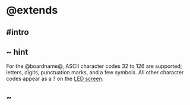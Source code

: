 # @extends

## #intro

## ~ hint

For the @boardname@, ASCII character codes 32 to 126 are supported; letters, digits, punctuation marks, and a few symbols. All other character codes appear as a ? on the [LED screen](/device/screen).

## ~